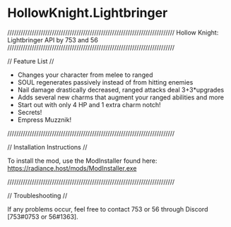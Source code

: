 # HollowKnight.Lightbringer

///////////////////////////////////////////////////////////////////////////
Hollow Knight: Lightbringer API                               by 753 and 56
///////////////////////////////////////////////////////////////////////////

// Feature List //

+ Changes your character from melee to ranged
+ SOUL regenerates passively instead of from hitting enemies
+ Nail damage drastically decreased, ranged attacks deal 3+3*upgrades
+ Adds several new charms that augment your ranged abilities and more
+ Start out with only 4 HP and 1 extra charm notch!
+ Secrets!
+ Empress Muzznik!

///////////////////////////////////////////////////////////////////////////

// Installation Instructions //

To install the mod, use the ModInstaller found here:
https://radiance.host/mods/ModInstaller.exe

///////////////////////////////////////////////////////////////////////////

// Troubleshooting //

If any problems occur, feel free to contact 753 or 56 through Discord [753#0753 or 56#1363].
